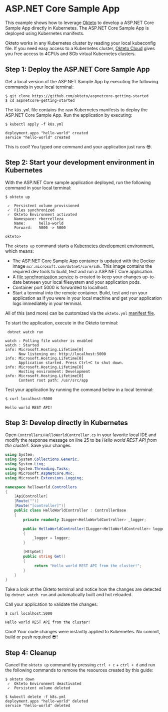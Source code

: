 # ASP.NET Core Sample App 

This example shows how to leverage [Okteto](https://github.com/okteto/okteto) to develop a ASP.NET Core Sample App directly in Kubernetes. The ASP.NET Core Sample App is deployed using Kubernetes manifests.

Okteto works in any Kubernetes cluster by reading your local kubeconfig file. If you need easy access to a Kubernetes cluster, [Okteto Cloud](https://cloud.okteto.com) gives you free access to 4CPUs and 8Gb virtual Kubernetes clusters.

## Step 1: Deploy the ASP.NET Core Sample App

Get a local version of the ASP.NET Sample App by executing the following commands in your local terminal:

```console
$ git clone https://github.com/okteto/aspnetcore-getting-started
$ cd aspnetcore-getting-started
```

The `k8s.yml` file contains the raw Kubernetes manifests to deploy the ASP.NET Core Sample App. Run the application by executing:

```console
$ kubectl apply -f k8s.yml
```

```console
deployment.apps "hello-world" created
service "hello-world" created
```

This is cool! You typed one command and your application just runs 😎. 

## Step 2: Start your development environment in Kubernetes

With the ASP.NET Core sample application deployed, run the following command in your local terminal:

```console
$ okteto up
```

```console
 ✓  Persistent volume provisioned
 ✓  Files synchronized
 ✓  Okteto Environment activated
    Namespace: rberrelleza
    Name:      hello-world
    Forward:   5000 -> 5000

okteto>
```

The `okteto up` command starts a [Kubernetes development environment](https://okteto.com/docs/reference/development-environment/index.html), which means:

- The ASP.NET Core Sample App container is updated with the Docker image `mcr.microsoft.com/dotnet/core/sdk`. This image contains the required dev tools to build, test and run a ASP.NET Core application.
- A [file synchronization service](https://okteto.com/docs/reference/file-synchronization/index.html) is created to keep your changes up-to-date between your local filesystem and your application pods.
- Container port 5000  is forwarded to localhost.
- Start a terminal into the remote container. Build, test and run your application as if you were in your local machine and get your application logs immediately in your terminal.

All of this (and more) can be customized via the `okteto.yml` [manifest file](https://okteto.com/docs/reference/manifest/index.html).


To start the application, execute in the Okteto terminal:
```console
 dotnet watch run
```

```console
watch : Polling file watcher is enabled
watch : Started
info: Microsoft.Hosting.Lifetime[0]
      Now listening on: http://localhost:5000
info: Microsoft.Hosting.Lifetime[0]
      Application started. Press Ctrl+C to shut down.
info: Microsoft.Hosting.Lifetime[0]
      Hosting environment: Development
info: Microsoft.Hosting.Lifetime[0]
      Content root path: /usr/src/app
```

Test your application by running the command below in a local terminal:

```console
$ curl localhost:5000
```

```console
Hello world REST API!
```

## Step 3: Develop directly in Kubernetes

Open `Controllers/HelloWorldController.cs` in your favorite local IDE and modify the response message on line 25 to be *Hello world REST API from the cluster!*. Save your changes. 

```csharp
using System;
using System.Collections.Generic;
using System.Linq;
using System.Threading.Tasks;
using Microsoft.AspNetCore.Mvc;
using Microsoft.Extensions.Logging;

namespace helloworld.Controllers
{
    [ApiController]
    [Route("")]
    [Route("[controller]")]
    public class HelloWorldController : ControllerBase
    {
        private readonly ILogger<HelloWorldController> _logger;

        public HelloWorldController(ILogger<HelloWorldController> logger)
        {
            _logger = logger;
        }

        [HttpGet]
        public string Get()
        {
             return "Hello world REST API from the cluster!";
        }
    }
}
```

Take a look at the Okteto terminal and notice how the changes are detected by `dotnet watch run` and automatically built and hot reloaded.

Call your application to validate the changes:

```console
$ curl localhost:5000
```

```console
Hello world REST API from the cluster!
```

Cool! Your code changes were instantly applied to Kubernetes. No commit, build or push required 😎!

## Step 4: Cleanup

Cancel the `okteto up` command by pressing `ctrl + c` + `ctrl + d` and run the following commands to remove the resources created by this guide: 

```console
$ okteto down
 ✓  Okteto Environment deactivated
 ✓  Persistent volume deleted
```

```console
$ kubectl delete -f k8s.yml
deployment.apps "hello-world" deleted
service "hello-world" deleted
```